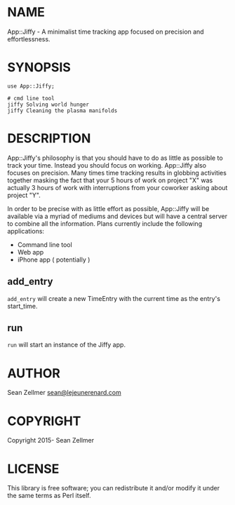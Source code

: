 # NAME

App::Jiffy - A minimalist time tracking app focused on precision and effortlessness.

# SYNOPSIS

    use App::Jiffy;

    # cmd line tool
    jiffy Solving world hunger
    jiffy Cleaning the plasma manifolds

# DESCRIPTION

App::Jiffy's philosophy is that you should have to do as little as possible to track your time. Instead you should focus on working. App::Jiffy also focuses on precision. Many times time tracking results in globbing activities together masking the fact that your 5 hours of work on project "X" was actually 3 hours of work with interruptions from your coworker asking about project "Y".

In order to be precise with as little effort as possible, App::Jiffy will be available via a myriad of mediums and devices but will have a central server to combine all the information. Plans currently include the following applications:

- Command line tool
- Web app
- iPhone app ( potentially )

## add\_entry

`add_entry` will create a new TimeEntry with the current time as the entry's start\_time.

## run

`run` will start an instance of the Jiffy app.

# AUTHOR

Sean Zellmer <sean@lejeunerenard.com>

# COPYRIGHT

Copyright 2015- Sean Zellmer

# LICENSE

This library is free software; you can redistribute it and/or modify
it under the same terms as Perl itself.
